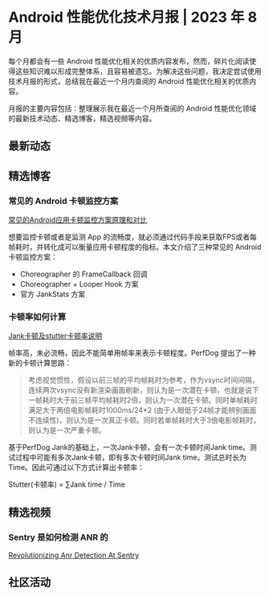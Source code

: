 # Android 性能优化技术月报 | 2023 年 8 月
每个月都会有一些 Android 性能优化相关的优质内容发布，然而，碎片化阅读使得这些知识难以形成完整体系，且容易被遗忘。为解决这些问题，我决定尝试使用技术月报的形式，总结我在最近一个月内查阅的 Android 性能优化相关的优质内容。

月报的主要内容包括：整理展示我在最近一个月所查阅的 Android 性能优化领域的最新技术动态、精选博客，精选视频等内容。

## 最新动态

## 精选博客
### 常见的 Android 卡顿监控方案
[常见的Android应用卡顿监控方案原理和对比](https://juejin.cn/post/7239625431056662585)

想要监控卡顿或者是监测 App 的流畅度，就必须通过代码手段来获取FPS或者每帧耗时，并转化成可以衡量应用卡顿程度的指标。本文介绍了三种常见的 Android 卡顿监控方案：

- Choreographer 的 FrameCallback 回调
- Choreographer + Looper Hook 方案
- 官方 JankStats 方案

### 卡顿率如何计算
[Jank卡顿及stutter卡顿率说明](https://perfdog.qq.com/article_detail?id=10162&issue_id=0&plat_id=1)

帧率高，未必流畅，因此不能简单用帧率来表示卡顿程度。PerfDog 提出了一种新的卡顿计算思路：

> 考虑视觉惯性，假设以前三帧的平均帧耗时为参考，作为vsync时间间隔，连续两次vsync没有新渲染画面刷新，则认为是一次潜在卡顿，也就是说下一帧耗时大于前三帧平均帧耗时2倍，则认为一次潜在卡顿。同时单帧耗时满足大于两倍电影帧耗时1000ms/24*2 (由于人眼低于24帧才能辨别画面不连续性)，则认为是一次真正卡顿。同时若单帧耗时大于3倍电影帧耗时，则认为是一次严重卡顿。

基于PerfDog Jank的基础上，一次Jank卡顿，会有一次卡顿时间Jank time。测试过程中可能有多次Jank卡顿，即有多次卡顿时间Jank time。测试总时长为Time。因此可通过以下方式计算出卡顿率：

Stutter(卡顿率) = ∑Jank time / Time

## 精选视频
### Sentry 是如何检测 ANR 的
[Revolutionizing Anr Detection At Sentry](https://www.droidcon.com/2023/08/01/revolutionizing-anr-detection-at-sentry/)

## 社区活动